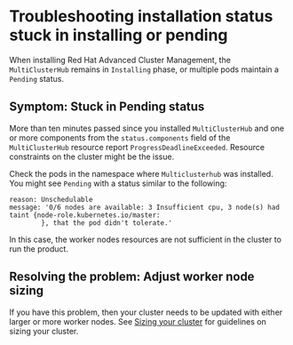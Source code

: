# Troubleshooting installation status stuck in installing or pending

When installing Red Hat Advanced Cluster Management, the `MultiClusterHub` remains in `Installing` phase, or multiple pods maintain a `Pending` status.

## Symptom: Stuck in Pending status 

More than ten minutes passed since you installed `MultiClusterHub` and one or more components from the `status.components` field of the `MultiClusterHub` resource report `ProgressDeadlineExceeded`. Resource constraints on the cluster might be the issue. 

Check the pods in the namespace where `Multiclusterhub` was installed. You might see `Pending` with a status similar to the following:

```
reason: Unschedulable
message: '0/6 nodes are available: 3 Insufficient cpu, 3 node(s) had taint {node-role.kubernetes.io/master:
        }, that the pod didn't tolerate.'
```

In this case, the worker nodes resources are not sufficient in the cluster to run the product.

## Resolving the problem: Adjust worker node sizing

If you have this problem, then your cluster needs to be updated with either larger or more worker nodes. See [Sizing your cluster](../install/cluster_size.adoc#sizing-your-cluster) for guidelines on sizing your cluster.
